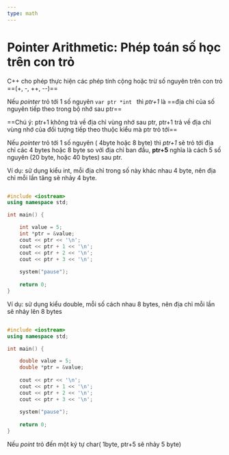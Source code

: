 ```yaml
---
type: math
---
```

# Pointer Arithmetic: Phép toán số học trên con trỏ

C++ cho phép thực hiện các phép tính cộng hoặc trừ  số nguyên trên con trỏ ==(+, -, ++, --)==

Nếu *pointer* trỏ tới 1 số nguyên `var ptr *int ` thì *ptr+1* là ==địa chỉ của số nguyên tiếp theo trong bộ nhớ sau ptr==


==Chú ý: ptr+1 không trả về địa chỉ vùng nhớ sau ptr, ptr+1 trả về địa chỉ vùng nhớ của đối tượng tiếp theo thuộc kiểu mà ptr trỏ tới==

Nếu *pointer* trỏ tới 1 số nguyên ( 4byte hoặc 8 byte) thì *ptr+1* sẽ trỏ tới địa chỉ các 4 bytes hoặc 8 byte so với địa chỉ ban đầu, **ptr+5** nghĩa là cách 5 số nguyên (20 byte, hoặc 40 bytes) sau ptr. 

Ví dụ: sử dụng kiểu int, mỗi địa chỉ trong số này khác nhau 4 byte, nên địa chỉ mỗi lần tăng sẽ nhảy 4 byte. 
```c++

#include <iostream> 
using namespace std; 

int main() { 

	int value = 5; 
	int *ptr = &value; 
	cout << ptr << '\n'; 
	cout << ptr + 1 << '\n'; 
	cout << ptr + 2 << '\n'; 
	cout << ptr + 3 << '\n'; 
	
	system("pause"); 
	
	return 0; 
}
```

Ví dụ: sử dụng kiểu double, mỗi số cách nhau 8 bytes, nên địa chỉ mỗi lần sẽ nhảy lên 8 bytes
```c++

#include <iostream> 
using namespace std; 

int main() { 

	double value = 5; 
	double *ptr = &value; 
	
	cout << ptr << '\n'; 
	cout << ptr + 1 << '\n'; 
	cout << ptr + 2 << '\n'; 
	cout << ptr + 3 << '\n'; 
	
	system("pause"); 
	
	return 0; 
}
```
Nếu *point* trỏ đến một ký tự char( 1byte, ptr+5 sẽ nhảy 5 byte)

